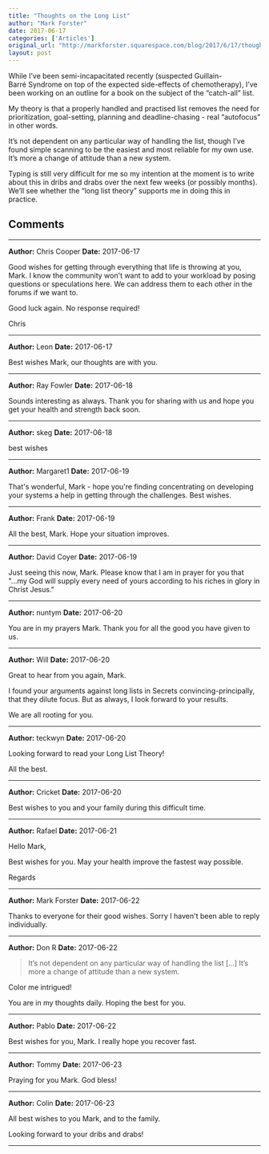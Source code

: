 ```yaml
---
title: "Thoughts on the Long List"
author: "Mark Forster"
date: 2017-06-17
categories: ['Articles']
original_url: "http://markforster.squarespace.com/blog/2017/6/17/thoughts-on-the-long-list.html"
layout: post
---
```


While I’ve been semi-incapacitated recently (suspected Guillain-Barré Syndrome on top of the expected side-effects of chemotherapy), I’ve been working on an outline for a book on the subject of the “catch-all” list.

My theory is that a properly handled and practised list removes the need for prioritization, goal-setting, planning and deadline-chasing - real “autofocus” in other words.

It’s not dependent on any particular way of handling the list, though I’ve found simple scanning to be the easiest and most reliable for my own use. It’s more a change of attitude than a new system.

Typing is still very difficult for me so my intention at the moment is to write about this in dribs and drabs over the next few weeks (or possibly months). We’ll see whether the “long list theory” supports me in doing this in practice.


## Comments

---

**Author:** Chris Cooper
**Date:** 2017-06-17

Good wishes for getting through everything that life is throwing at you, Mark. I know the community won't want to add to your workload by posing questions or speculations here. We can address them to each other in the forums if we want to.  
  
Good luck again. No response required!  
  
Chris

---

**Author:** Leon
**Date:** 2017-06-17

Best wishes Mark, our thoughts are with you.

---

**Author:** Ray Fowler
**Date:** 2017-06-18

Sounds interesting as always. Thank you for sharing with us and hope you get your health and strength back soon.

---

**Author:** skeg
**Date:** 2017-06-18

best wishes

---

**Author:** Margaret1
**Date:** 2017-06-19

That's wonderful, Mark - hope you're finding concentrating on developing your systems a help in getting through the challenges. Best wishes.

---

**Author:** Frank
**Date:** 2017-06-19

All the best, Mark. Hope your situation improves.

---

**Author:** David Coyer
**Date:** 2017-06-19

Just seeing this now, Mark. Please know that I am in prayer for you that "...my God will supply every need of yours according to his riches in glory in Christ Jesus."

---

**Author:** nuntym
**Date:** 2017-06-20

You are in my prayers Mark. Thank you for all the good you have given to us.

---

**Author:** Will
**Date:** 2017-06-20

Great to hear from you again, Mark.  
  
I found your arguments against long lists in Secrets convincing-principally, that they dilute focus. But as always, I look forward to your results.  
  
We are all rooting for you.

---

**Author:** teckwyn
**Date:** 2017-06-20

Looking forward to read your Long List Theory!  
  
All the best.

---

**Author:** Cricket
**Date:** 2017-06-20

Best wishes to you and your family during this difficult time.

---

**Author:** Rafael
**Date:** 2017-06-21

Hello Mark,  
  
Best wishes for you. May your health improve the fastest way possible.  
  
Regards

---

**Author:** Mark Forster
**Date:** 2017-06-22

Thanks to everyone for their good wishes. Sorry I haven't been able to reply individually.

---

**Author:** Don R
**Date:** 2017-06-22

> It’s not dependent on any particular way of handling the list [...] It’s more a change of attitude than a new system.  
  
Color me intrigued!  
  
You are in my thoughts daily. Hoping the best for you.

---

**Author:** Pablo
**Date:** 2017-06-22

Best wishes for you, Mark. I really hope you recover fast.

---

**Author:** Tommy
**Date:** 2017-06-23

Praying for you Mark. God bless!

---

**Author:** Colin
**Date:** 2017-06-23

All best wishes to you Mark, and to the family.   
  
Looking forward to your dribs and drabs!

---
